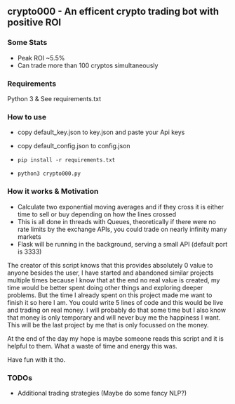 ## crypto000 - An efficent crypto trading bot with positive ROI

### Some Stats

- Peak ROI ~5.5% 
- Can trade more than 100 cryptos simultaneously


### Requirements 

Python 3 & See requirements.txt


### How to use

- copy default_key.json to key.json and paste your Api keys

- copy default_config.json to config.json 

- `pip install -r requirements.txt`

- `python3 crypto000.py`


### How it works & Motivation

- Calculate two exponential moving averages and if they cross it is either time to sell or buy depending on how the lines crossed 
- This is all done in threads with Queues, theoretically if there were no rate limits by the exchange APIs, you could trade on nearly infinity many markets
- Flask will be running in the background, serving a small API (default port is 3333)


The creator of this script knows that this provides absolutely 0 value to anyone besides the user, I have started and abandoned similar projects multiple times 
because I know that at the end no real value is created, my time would be better spent doing other things and exploring deeper problems. But the time I already spent
on this project made me want to finish it so here I am. You could write 5 lines of code and this would be live and trading on real money. I will probably do that 
some time but I also know that money is only temporary and will never buy me the happiness I want. This will be the last project by me that is only focussed on the money.


At the end of the day my hope is maybe someone reads this script and it is helpful to them. What a waste of time and energy this was. 


Have fun with it tho. 


### TODOs 


- Additional trading strategies (Maybe do some fancy NLP?)




